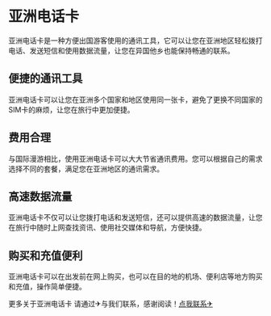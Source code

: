 # 亚洲电话卡

亚洲电话卡是一种方便出国游客使用的通讯工具，它可以让您在亚洲地区轻松拨打电话、发送短信和使用数据流量，让您在异国他乡也能保持畅通的联系。

## 便捷的通讯工具

亚洲电话卡可以让您在亚洲多个国家和地区使用同一张卡，避免了更换不同国家的SIM卡的麻烦，让您在旅行中更加便捷。

## 费用合理

与国际漫游相比，使用亚洲电话卡可以大大节省通讯费用。您可以根据自己的需求选择不同的套餐，满足您在亚洲地区的通讯需求。

## 高速数据流量

亚洲电话卡不仅可以让您拨打电话和发送短信，还可以提供高速的数据流量，让您在旅行中随时上网查找资讯、使用社交媒体和导航，方便快捷。

## 购买和充值便利

亚洲电话卡可以在出发前在网上购买，也可以在目的地的机场、便利店等地方购买和充值，操作简单便捷。

更多关于亚洲电话卡 请通过✈与我们联系，感谢阅读！[点我联系✈](https://blog.k02.cc)